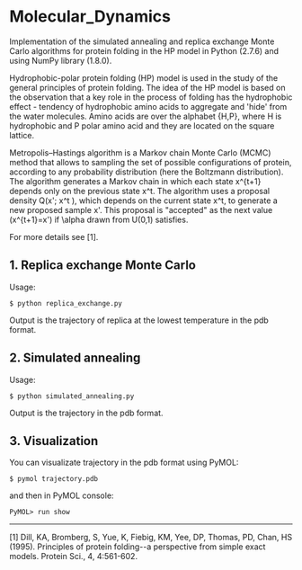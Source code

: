 Molecular_Dynamics
==================
Implementation of the simulated annealing and replica exchange Monte Carlo algorithms for protein folding in the HP model
in Python (2.7.6) and using NumPy library (1.8.0).

Hydrophobic-polar protein folding (HP) model is used in the study of the general principles of protein folding.
The idea of the HP model is based on the observation that a key role in the process of folding
has the hydrophobic effect - tendency of hydrophobic amino acids to aggregate and 'hide' from the water molecules.
Amino acids are over the alphabet {H,P}, where H is hydrophobic and P polar amino acid
and they are located on the square lattice.

Metropolis–Hastings algorithm is a Markov chain Monte Carlo (MCMC) method that allows to 
sampling the set of possible configurations of protein, according to any probability distribution (here the Boltzmann distribution). The algorithm generates a Markov chain in which each state x^{t+1} depends only on the previous state x^t. The algorithm uses a proposal density Q(x'; x^t ), which depends on the current state x^t, to generate a new proposed sample x'. This proposal is "accepted" as the next value (x^{t+1}=x') if \alpha drawn from U(0,1) satisfies.

For more details see [1].

<h2> 1. Replica exchange Monte Carlo </h2>

Usage:
<pre><code>$ python replica_exchange.py</pre></code>
Output is the trajectory of replica at the lowest temperature in the pdb format.


<h2> 2. Simulated annealing </h2>

Usage:
<pre><code>$ python simulated_annealing.py</pre></code>
Output is the trajectory in the pdb format.

<h2> 3. Visualization </h2>

You can visualizate trajectory in the pdb format using PyMOL:
<pre><code>$ pymol trajectory.pdb</pre></code>
and then in PyMOL console:

<pre><code>PyMOL> run show</pre></code>

<hr>

[1] Dill, KA, Bromberg, S, Yue, K, Fiebig, KM, Yee, DP, Thomas, PD, Chan, HS (1995). Principles of protein folding--a perspective from simple exact models. Protein Sci., 4, 4:561-602.

